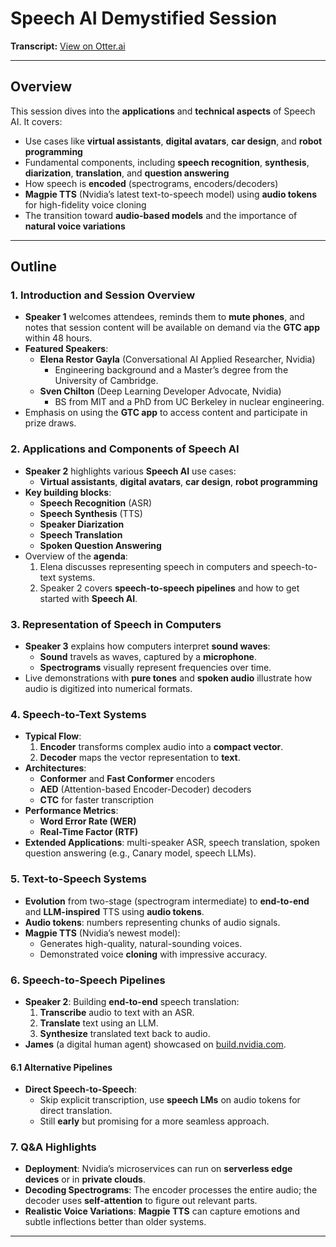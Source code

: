 # Speech AI Demystified Session

**Transcript:** [View on Otter.ai](https://otter.ai/u/uaEm20Z0tm0BAL1DpZSzO4e0Bas?view=transcript)

---

## Overview
This session dives into the **applications** and **technical aspects** of Speech AI. It covers:
- Use cases like **virtual assistants**, **digital avatars**, **car design**, and **robot programming**
- Fundamental components, including **speech recognition**, **synthesis**, **diarization**, **translation**, and **question answering**
- How speech is **encoded** (spectrograms, encoders/decoders)
- **Magpie TTS** (Nvidia’s latest text-to-speech model) using **audio tokens** for high-fidelity voice cloning
- The transition toward **audio-based models** and the importance of **natural voice variations**

---

## Outline

### 1. Introduction and Session Overview
- **Speaker 1** welcomes attendees, reminds them to **mute phones**, and notes that session content will be available on demand via the **GTC app** within 48 hours.
- **Featured Speakers**:
  - **Elena Restor Gayla** (Conversational AI Applied Researcher, Nvidia)  
    - Engineering background and a Master’s degree from the University of Cambridge.
  - **Sven Chilton** (Deep Learning Developer Advocate, Nvidia)  
    - BS from MIT and a PhD from UC Berkeley in nuclear engineering.
- Emphasis on using the **GTC app** to access content and participate in prize draws.

### 2. Applications and Components of Speech AI
- **Speaker 2** highlights various **Speech AI** use cases:
  - **Virtual assistants**, **digital avatars**, **car design**, **robot programming**
- **Key building blocks**:
  - **Speech Recognition** (ASR)
  - **Speech Synthesis** (TTS)
  - **Speaker Diarization**
  - **Speech Translation**
  - **Spoken Question Answering**
- Overview of the **agenda**:
  1. Elena discusses representing speech in computers and speech-to-text systems.
  2. Speaker 2 covers **speech-to-speech pipelines** and how to get started with **Speech AI**.

### 3. Representation of Speech in Computers
- **Speaker 3** explains how computers interpret **sound waves**:
  - **Sound** travels as waves, captured by a **microphone**.
  - **Spectrograms** visually represent frequencies over time.
- Live demonstrations with **pure tones** and **spoken audio** illustrate how audio is digitized into numerical formats.

### 4. Speech-to-Text Systems
- **Typical Flow**:  
  1. **Encoder** transforms complex audio into a **compact vector**.  
  2. **Decoder** maps the vector representation to **text**.
- **Architectures**:
  - **Conformer** and **Fast Conformer** encoders
  - **AED** (Attention-based Encoder-Decoder) decoders
  - **CTC** for faster transcription
- **Performance Metrics**:
  - **Word Error Rate (WER)**
  - **Real-Time Factor (RTF)**
- **Extended Applications**: multi-speaker ASR, speech translation, spoken question answering (e.g., Canary model, speech LLMs).

### 5. Text-to-Speech Systems
- **Evolution** from two-stage (spectrogram intermediate) to **end-to-end** and **LLM-inspired** TTS using **audio tokens**.
- **Audio tokens**: numbers representing chunks of audio signals.
- **Magpie TTS** (Nvidia’s newest model):
  - Generates high-quality, natural-sounding voices.
  - Demonstrated voice **cloning** with impressive accuracy.

### 6. Speech-to-Speech Pipelines
- **Speaker 2**: Building **end-to-end** speech translation:
  1. **Transcribe** audio to text with an ASR.
  2. **Translate** text using an LLM.
  3. **Synthesize** translated text back to audio.
- **James** (a digital human agent) showcased on [build.nvidia.com](https://build.nvidia.com).

#### 6.1 Alternative Pipelines
- **Direct Speech-to-Speech**:
  - Skip explicit transcription, use **speech LMs** on audio tokens for direct translation.
  - Still **early** but promising for a more seamless approach.

### 7. Q&A Highlights
- **Deployment**: Nvidia’s microservices can run on **serverless edge devices** or in **private clouds**.
- **Decoding Spectrograms**: The encoder processes the entire audio; the decoder uses **self-attention** to figure out relevant parts.
- **Realistic Voice Variations**: **Magpie TTS** can capture emotions and subtle inflections better than older systems.

---

